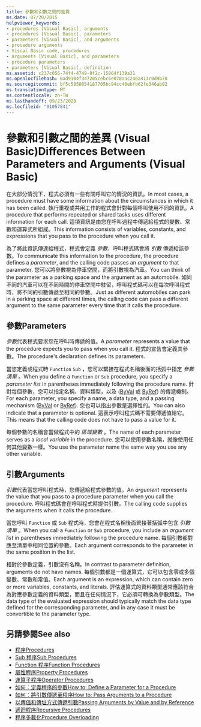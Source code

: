 ```yaml
---
title: 參數和引數之間的差異
ms.date: 07/20/2015
helpviewer_keywords:
- procedures [Visual Basic], arguments
- procedures [Visual Basic], parameters
- parameters [Visual Basic], and arguments
- procedure arguments
- Visual Basic code, procedures
- arguments [Visual Basic], and parameters
- procedure parameters
- parameters [Visual Basic], definition
ms.assetid: c237c056-74f4-4749-9f2c-15864f139a31
ms.openlocfilehash: 0ad9104f347205cebc6e078aac246a413c0d9b78
ms.sourcegitcommit: bf5c5850654187705bc94cc40ebfb62fe346ab02
ms.translationtype: MT
ms.contentlocale: zh-TW
ms.lasthandoff: 09/23/2020
ms.locfileid: "91057841"
---
```

# <a name="differences-between-parameters-and-arguments-visual-basic"></a><span data-ttu-id="55424-102">參數和引數之間的差異 (Visual Basic)</span><span class="sxs-lookup"><span data-stu-id="55424-102">Differences Between Parameters and Arguments (Visual Basic)</span></span>

<span data-ttu-id="55424-103">在大部分情況下，程式必須有一些有關呼叫它的情況的資訊。</span><span class="sxs-lookup"><span data-stu-id="55424-103">In most cases, a procedure must have some information about the circumstances in which it has been called.</span></span> <span data-ttu-id="55424-104">執行重複或共用工作的程式會針對每個呼叫使用不同的資訊。</span><span class="sxs-lookup"><span data-stu-id="55424-104">A procedure that performs repeated or shared tasks uses different information for each call.</span></span> <span data-ttu-id="55424-105">這項資訊是由您在呼叫過程中傳遞給程式的變數、常數和運算式所組成。</span><span class="sxs-lookup"><span data-stu-id="55424-105">This information consists of variables, constants, and expressions that you pass to the procedure when you call it.</span></span>  
  
 <span data-ttu-id="55424-106">為了將此資訊傳達給程式，程式會定義 *參數*，呼叫程式碼會將 *引數* 傳遞給該參數。</span><span class="sxs-lookup"><span data-stu-id="55424-106">To communicate this information to the procedure, the procedure defines a *parameter*, and the calling code passes an *argument* to that parameter.</span></span> <span data-ttu-id="55424-107">您可以將參數視為停車空間，而將引數視為汽車。</span><span class="sxs-lookup"><span data-stu-id="55424-107">You can think of the parameter as a parking space and the argument as an automobile.</span></span> <span data-ttu-id="55424-108">如同不同的汽車可以在不同時間的停車空間中駐留，呼叫程式碼可以在每次呼叫程式時，將不同的引數傳遞至相同的參數。</span><span class="sxs-lookup"><span data-stu-id="55424-108">Just as different automobiles can park in a parking space at different times, the calling code can pass a different argument to the same parameter every time that it calls the procedure.</span></span>  
  
## <a name="parameters"></a><span data-ttu-id="55424-109">參數</span><span class="sxs-lookup"><span data-stu-id="55424-109">Parameters</span></span>  

 <span data-ttu-id="55424-110">*參數*代表程式要求您在呼叫時傳遞的值。</span><span class="sxs-lookup"><span data-stu-id="55424-110">A *parameter* represents a value that the procedure expects you to pass when you call it.</span></span> <span data-ttu-id="55424-111">程式的宣告會定義其參數。</span><span class="sxs-lookup"><span data-stu-id="55424-111">The procedure's declaration defines its parameters.</span></span>  
  
 <span data-ttu-id="55424-112">當您定義或程式時 `Function` `Sub` ，您可以緊接在程式名稱後面的括弧中指定 *參數清單* 。</span><span class="sxs-lookup"><span data-stu-id="55424-112">When you define a `Function` or `Sub` procedure, you specify a *parameter list* in parentheses immediately following the procedure name.</span></span> <span data-ttu-id="55424-113">針對每個參數，您可以指定名稱、資料類型，以及 ([ByVal](../../../language-reference/modifiers/byval.md) 或 [ByRef](../../../language-reference/modifiers/byref.md)) 的傳遞機制。</span><span class="sxs-lookup"><span data-stu-id="55424-113">For each parameter, you specify a name, a data type, and a passing mechanism ([ByVal](../../../language-reference/modifiers/byval.md) or [ByRef](../../../language-reference/modifiers/byref.md)).</span></span> <span data-ttu-id="55424-114">您也可以指出參數是選擇性的。</span><span class="sxs-lookup"><span data-stu-id="55424-114">You can also indicate that a parameter is optional.</span></span> <span data-ttu-id="55424-115">這表示呼叫程式碼不需要傳遞值給它。</span><span class="sxs-lookup"><span data-stu-id="55424-115">This means that the calling code does not have to pass a value for it.</span></span>  
  
 <span data-ttu-id="55424-116">每個參數的名稱會當做程式中的 *區域變數* 。</span><span class="sxs-lookup"><span data-stu-id="55424-116">The name of each parameter serves as a *local variable* in the procedure.</span></span> <span data-ttu-id="55424-117">您可以使用參數名稱，就像使用任何其他變數一樣。</span><span class="sxs-lookup"><span data-stu-id="55424-117">You use the parameter name the same way you use any other variable.</span></span>  
  
## <a name="arguments"></a><span data-ttu-id="55424-118">引數</span><span class="sxs-lookup"><span data-stu-id="55424-118">Arguments</span></span>  

 <span data-ttu-id="55424-119">*引數*代表當您呼叫程式時，您傳遞給程式參數的值。</span><span class="sxs-lookup"><span data-stu-id="55424-119">An *argument* represents the value that you pass to a procedure parameter when you call the procedure.</span></span> <span data-ttu-id="55424-120">呼叫程式碼會在呼叫程式時提供引數。</span><span class="sxs-lookup"><span data-stu-id="55424-120">The calling code supplies the arguments when it calls the procedure.</span></span>  
  
 <span data-ttu-id="55424-121">當您呼叫 `Function` 或 `Sub` 程式時，您會在程式名稱後面緊接著括弧中包含 *引數清單* 。</span><span class="sxs-lookup"><span data-stu-id="55424-121">When you call a `Function` or `Sub` procedure, you include an *argument list* in parentheses immediately following the procedure name.</span></span> <span data-ttu-id="55424-122">每個引數都對應至清單中相同位置的參數。</span><span class="sxs-lookup"><span data-stu-id="55424-122">Each argument corresponds to the parameter in the same position in the list.</span></span>  
  
 <span data-ttu-id="55424-123">相對於參數定義，引數沒有名稱。</span><span class="sxs-lookup"><span data-stu-id="55424-123">In contrast to parameter definition, arguments do not have names.</span></span> <span data-ttu-id="55424-124">每個引數都是一個運算式，它可以包含零或多個變數、常數和常值。</span><span class="sxs-lookup"><span data-stu-id="55424-124">Each argument is an expression, which can contain zero or more variables, constants, and literals.</span></span> <span data-ttu-id="55424-125">評估運算式的資料類型通常應該符合為對應參數定義的資料類型，而且在任何情況下，它必須可轉換為參數類型。</span><span class="sxs-lookup"><span data-stu-id="55424-125">The data type of the evaluated expression should typically match the data type defined for the corresponding parameter, and in any case it must be convertible to the parameter type.</span></span>  
  
## <a name="see-also"></a><span data-ttu-id="55424-126">另請參閱</span><span class="sxs-lookup"><span data-stu-id="55424-126">See also</span></span>

- [<span data-ttu-id="55424-127">程序</span><span class="sxs-lookup"><span data-stu-id="55424-127">Procedures</span></span>](./index.md)
- [<span data-ttu-id="55424-128">Sub 程序</span><span class="sxs-lookup"><span data-stu-id="55424-128">Sub Procedures</span></span>](./sub-procedures.md)
- [<span data-ttu-id="55424-129">Function 程序</span><span class="sxs-lookup"><span data-stu-id="55424-129">Function Procedures</span></span>](./function-procedures.md)
- [<span data-ttu-id="55424-130">屬性程序</span><span class="sxs-lookup"><span data-stu-id="55424-130">Property Procedures</span></span>](./property-procedures.md)
- [<span data-ttu-id="55424-131">運算子程序</span><span class="sxs-lookup"><span data-stu-id="55424-131">Operator Procedures</span></span>](./operator-procedures.md)
- [<span data-ttu-id="55424-132">如何：定義程序的參數</span><span class="sxs-lookup"><span data-stu-id="55424-132">How to: Define a Parameter for a Procedure</span></span>](./how-to-define-a-parameter-for-a-procedure.md)
- [<span data-ttu-id="55424-133">如何：將引數傳遞至程序</span><span class="sxs-lookup"><span data-stu-id="55424-133">How to: Pass Arguments to a Procedure</span></span>](./how-to-pass-arguments-to-a-procedure.md)
- [<span data-ttu-id="55424-134">以傳值和傳址方式傳遞引數</span><span class="sxs-lookup"><span data-stu-id="55424-134">Passing Arguments by Value and by Reference</span></span>](./passing-arguments-by-value-and-by-reference.md)
- [<span data-ttu-id="55424-135">遞迴程序</span><span class="sxs-lookup"><span data-stu-id="55424-135">Recursive Procedures</span></span>](./recursive-procedures.md)
- [<span data-ttu-id="55424-136">程序多載化</span><span class="sxs-lookup"><span data-stu-id="55424-136">Procedure Overloading</span></span>](./procedure-overloading.md)
